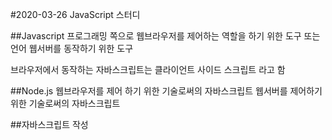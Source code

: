 #2020-03-26 JavaScript 스터디

##Javascript
프로그래밍 쪽으로 웹브라우저를 제어하는 역할을 하기 위한 도구 또는 언어
웹서버를 동작하기 위한 도구 

브라우저에서 동작하는 자바스크립트는 클라이언트 사이드 스크립트 라고 함

##Node.js
웹브라우저를 제어 하기 위한 기술로써의 자바스크립트
웹서버를 제어하기 위한 기술로써의 자바스크립트

##자바스크립트 작성
    <!DOCTYPE html>
    <html>
        <head>
            <meta charset="utf-8"/>
        </head>
        <body>
            <script>
                alert('Hello world');  //자바 스크립트 코드

                document.write(1+1); // 2 
                document.write(123 + "11); // 12311
                document.write("abc"); // abc
                document.write("abc"+"DEF") //abcDEF

            </script>
        </body>
    </html>

크롬 개발자 도구 사용
단축키 : Ctri + Shift + I

실행 도구 : Visual Studio code 



##결과를 Chrome 브라우저로 띄우기
1. vs code의 확장(Extensions) 메뉴로 진입 한 후 "open in browser"를 다운로드 받는다.
2. 실행하고자 하는 파일에서 우클릭 후 사용자의 편의에 따라 "Open in Default Browser" 혹은 "Open In Other Browser"를 클릭하여 결과를 확인한다.

"Open in Default Browser" 단축키 : Alt + B
"Open In Other Browser" 단축키 : Shift + Alt + B






